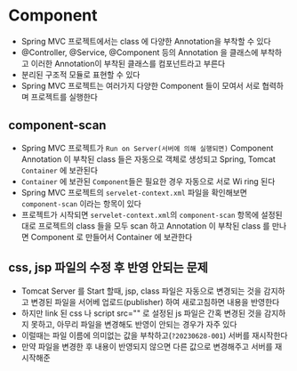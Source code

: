 # Component
- Spring MVC 프로젝트에서는 class 에 다양한 Annotation을 부착할 수 있다
- @Controller, @Service, @Component 등의 Annotation 을 클래스에 부착하고 이러한
Annotation이 부착된 클래스를 컴포넌트라고 부른다
- 분리된 구조적 모듈로 표현할 수 있다
- Spring MVC 프로젝트는 여러가지 다양한 Component 들이 모여서 서로 협력하며 프로젝트를 실행한다

## component-scan
- Spring MVC 프로젝트가 `Run on Server(서버에 의해 실행되면)` Component Annotation 이 부착된 class 들은 자동으로 객체로 생성되고 Spring, Tomcat `Container` 에 보관된다 
- `Container` 에 보관된 `Component`들은 필요한 경우 자동으로 서로 Wi	ring 된다
- Spring MVC 프로젝트의 `servelet-context.xml` 파일을 확인해보면 `component-scan` 이라는 항목이 있다
- 프로젝트가 시작되면 `servelet-context.xml`의 `component-scan` 항목에 설정된대로 프로젝트의 class 들을 모두 scan 하고 Annotation 이 부착된 class 를 만나면 Component 로 만들어서 Container 에 보관한다

## css, jsp 파일의 수정 후 반영 안되는 문제
- Tomcat Server 를 Start 할때, jsp, class 파일은 자동으로 변경되는 것을 감지하고
변경된 파일을 서어베 업로드(publisher) 하여 새로고침하면 내용을 반영한다
- 하지만 link 된 css 나 script src="" 로 설정된 js 파일은 간혹 변경된 것을 감지하지 못하고, 아무리 파일을 변경해도 반영이 안되는 경우가 자주 있다
- 이럴때는 파일 이름에 의미없는 값을 부착하고(`?20230628-001`) 서버를 재시작한다
- 만약 파일을 변경한 후 내용이 반영되지 않으면 다른 값으로 변경해주고 서버를 재시작해준
